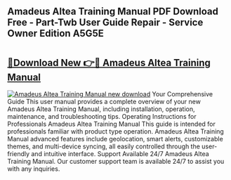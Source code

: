 ## Amadeus Altea Training Manual PDF Download Free - Part-Twb User Guide Repair - Service Owner Edition A5G5E

# <h2><a href="http://bc55975.oget.top/?id=Amadeus+Altea+Training+Manual">🔗Download New 👉🔴 Amadeus Altea Training Manual</a></h2>

[![Amadeus Altea Training Manual new download](https://i.imgur.com/5g1atiW.png)](http://bc55975.oget.top/?id=Amadeus+Altea+Training+Manual)
Your Comprehensive Guide This user manual provides a complete overview of your new Amadeus Altea Training Manual, including installation, operation, maintenance, and troubleshooting tips. Operating Instructions for Professionals Amadeus Altea Training Manual This guide is intended for professionals familiar with product type operation. Amadeus Altea Training Manual advanced features include geolocation, smart alerts, customizable themes, and multi-device syncing, all easily controlled through the user-friendly and intuitive interface. Support Available 24/7 Amadeus Altea Training Manual. Our customer support team is available 24/7 to assist you with any inquiries.
